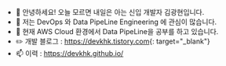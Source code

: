 - 👋 안녕하세요! 오늘 모르면 내일은 아는 신입 개발자 김광현입니다.
- 👀 저는 DevOps 와 Data PipeLine Engineering 에 관심이 많습니다.
- 🌱 현재 AWS Cloud 환경에서 Data PipeLine을 공부를 하고 있습니다.
- ✏️ 개발 블로그 : <https://devkhk.tistory.com>{: target="_blank"}
- 📫 이력 : https://devkhk.github.io/
<!---
devkhk/devkhk is a ✨ special ✨ repository because its `README.md` (this file) appears on your GitHub profile.
You can click the Preview link to take a look at your changes.
--->
